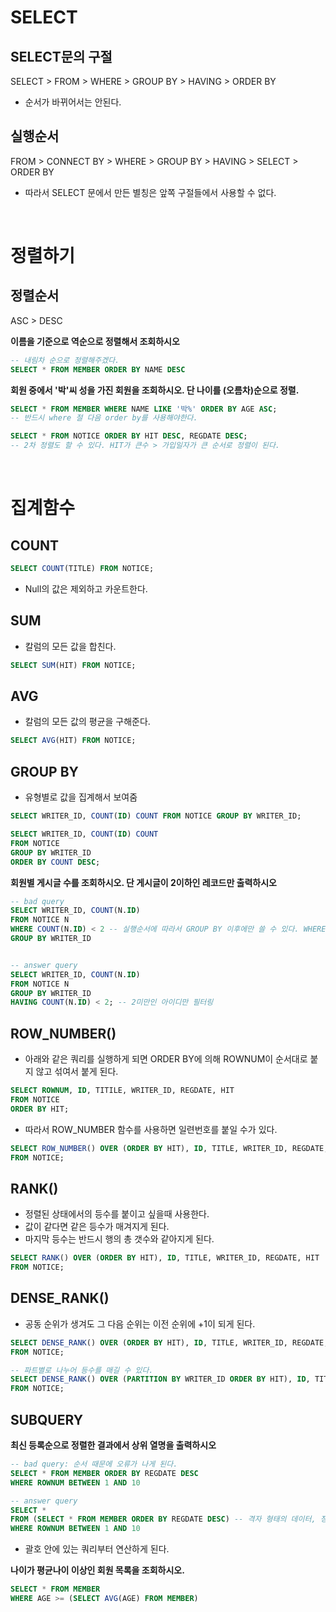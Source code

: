 # SELECT
## SELECT문의 구절
SELECT > FROM > WHERE > GROUP BY > HAVING > ORDER BY
* 순서가 바뀌어서는 안된다.

## 실행순서
FROM > CONNECT BY > WHERE > GROUP BY > HAVING > SELECT > ORDER BY
* 따라서 SELECT 문에서 만든 별칭은 앞쪽 구절들에서 사용할 수 없다.

<br />

# 정렬하기
## 정렬순서
ASC > DESC

**이름을 기준으로 역순으로 정렬해서 조회하시오**
```sql
-- 내림차 순으로 정렬해주겠다.
SELECT * FROM MEMBER ORDER BY NAME DESC
```
**회원 중에서 '박'씨 성을 가진 회원을 조회하시오. 단 나이를 (오름차)순으로 정렬.**
```sql
SELECT * FROM MEMBER WHERE NAME LIKE '박%' ORDER BY AGE ASC;
-- 반드시 where 절 다음 order by를 사용해야한다.

SELECT * FROM NOTICE ORDER BY HIT DESC, REGDATE DESC;
-- 2차 정렬도 할 수 있다. HIT가 큰수 > 가입일자가 큰 순서로 정렬이 된다.
```

<br />

# 집계함수
## COUNT
```sql
SELECT COUNT(TITLE) FROM NOTICE;
```
* Null의 값은 제외하고 카운트한다.

## SUM
* 칼럼의 모든 값을 합친다.
```sql
SELECT SUM(HIT) FROM NOTICE;
```

## AVG
* 칼럼의 모든 값의 평균을 구해준다.
```sql
SELECT AVG(HIT) FROM NOTICE;
```

## GROUP BY
* 유형별로 값을 집계해서 보여줌
```sql
SELECT WRITER_ID, COUNT(ID) COUNT FROM NOTICE GROUP BY WRITER_ID;

SELECT WRITER_ID, COUNT(ID) COUNT 
FROM NOTICE 
GROUP BY WRITER_ID 
ORDER BY COUNT DESC;
```

**회원별 게시글 수를 조회하시오. 단 게시글이 2이하인 레코드만 출력하시오**
```sql
-- bad query
SELECT WRITER_ID, COUNT(N.ID)
FROM NOTICE N
WHERE COUNT(N.ID) < 2 -- 실행순서에 따라서 GROUP BY 이후에만 쓸 수 있다. WHERE 절에서는 사용할 수 없다.
GROUP BY WRITER_ID


-- answer query
SELECT WRITER_ID, COUNT(N.ID)
FROM NOTICE N
GROUP BY WRITER_ID
HAVING COUNT(N.ID) < 2; -- 2미만인 아이디만 필터링
```

## ROW_NUMBER()
* 아래와 같은 쿼리를 실행하게 되면 ORDER BY에 의해 ROWNUM이 순서대로 붙지 않고 섞여서 붙게 된다.
```sql
SELECT ROWNUM, ID, TITILE, WRITER_ID, REGDATE, HIT
FROM NOTICE
ORDER BY HIT;
```
* 따라서 ROW_NUMBER 함수를 사용하면 일련번호를 붙일 수가 있다.
```sql
SELECT ROW_NUMBER() OVER (ORDER BY HIT), ID, TITLE, WRITER_ID, REGDATE, HIT
FROM NOTICE;
```

## RANK()
* 정렬된 상태에서의 등수를 붙이고 싶을때 사용한다.
* 값이 같다면 같은 등수가 매겨지게 된다.
* 마지막 등수는 반드시 행의 총 갯수와 같아지게 된다.
```sql
SELECT RANK() OVER (ORDER BY HIT), ID, TITLE, WRITER_ID, REGDATE, HIT
FROM NOTICE;
```

## DENSE_RANK()
* 공동 순위가 생겨도 그 다음 순위는 이전 순위에 +1이 되게 된다.
```sql
SELECT DENSE_RANK() OVER (ORDER BY HIT), ID, TITLE, WRITER_ID, REGDATE, HIT
FROM NOTICE;

-- 파트별로 나누어 등수를 매길 수 있다.
SELECT DENSE_RANK() OVER (PARTITION BY WRITER_ID ORDER BY HIT), ID, TITLE, WRITER_ID, REGDATE, HIT
FROM NOTICE;
```

## SUBQUERY
**최신 등록순으로 정렬한 결과에서 상위 열명을 출력하시오**
```sql
-- bad query: 순서 때문에 오류가 나게 된다.
SELECT * FROM MEMBER ORDER BY REGDATE DESC
WHERE ROWNUM BETWEEN 1 AND 10

-- answer query
SELECT * 
FROM (SELECT * FROM MEMBER ORDER BY REGDATE DESC) -- 격자 형태의 데이터, 정렬된 데이터
WHERE ROWNUM BETWEEN 1 AND 10
```
* 괄호 안에 있는 쿼리부터 연산하게 된다.

**나이가 평균나이 이상인 회원 목록을 조회하시오.**
```sql
SELECT * FROM MEMBER
WHERE AGE >= (SELECT AVG(AGE) FROM MEMBER)
```
